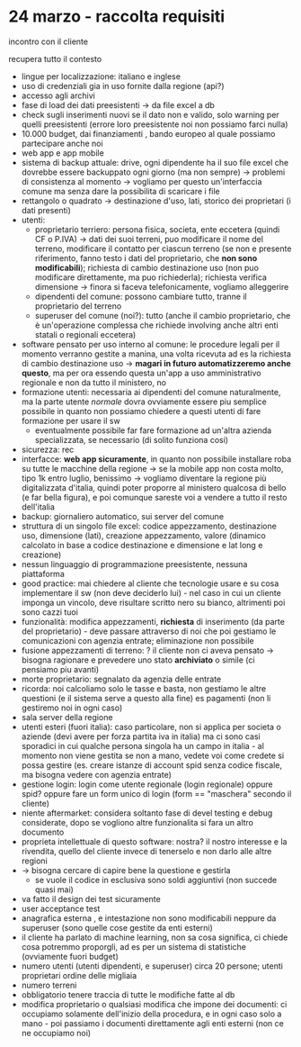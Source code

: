 # 24 marzo - raccolta requisiti

incontro con il cliente

recupera tutto il contesto

- lingue per localizzazione: italiano e inglese
- uso di credenziali gia in uso fornite dalla regione (api?)
- accesso agli archivi
- fase di load dei dati preesistenti &rarr; da file excel a db
- check sugli inserimenti nuovi se il dato non e valido, solo warning per quelli preesistenti (errore loro preesistente noi non possiamo farci nulla)
- 10.000 budget, dai finanziamenti , bando europeo al quale possiamo partecipare anche noi
- web app e app mobile
- sistema di backup attuale: drive, ogni dipendente ha il suo file excel che dovrebbe essere backuppato ogni giorno (ma non sempre) &rarr; problemi di consistenza al momento &rarr; vogliamo per questo un'interfaccia comune ma senza dare la possibilita di scaricare i file
- rettangolo o quadrato &rarr; destinazione d'uso, lati, storico dei proprietari (i dati presenti)
- utenti:
    - proprietario terriero: persona fisica, societa, ente eccetera (quindi CF o P.IVA) &rarr; dati dei suoi terreni, puo modificare il nome del terreno, modificare il contatto per ciascun terreno (se non e presente riferimento, fanno testo i dati del proprietario, che **non sono modificabili**); richiesta di cambio destinazione uso (non puo modificare direttamente, ma puo richiederla); richiesta verifica dimensione &rarr; finora si faceva telefonicamente, vogliamo alleggerire
    - dipendenti del comune: possono cambiare tutto, tranne il proprietario del terreno
    - superuser del comune (noi?): tutto (anche il cambio proprietario, che è un'operazione complessa che richiede involving anche altri enti statali o regionali eccetera)
- software pensato per uso interno al comune: le procedure legali per il momento verranno gestite a manina, una volta ricevuta ad es la richiesta di cambio destinazione uso &rarr; **magari in futuro automatizzeremo anche questo**, ma per ora essendo questa un'app a uso amministrativo regionale e non da tutto il ministero, no
- formazione utenti: necessaria ai dipendenti del comune naturalmente, ma la parte utente *normale* dovra ovviamente essere piu semplice possibile in quanto non possiamo chiedere a questi utenti di fare formazione per usare il sw
    - eventualmente possibile far fare formazione ad un'altra azienda specializzata, se necessario (di solito funziona cosi)
- sicurezza: rec
- interfacce: **web app sicuramente**, in quanto non possibile installare roba su tutte le macchine della regione &rarr; se la mobile app non costa molto, tipo 1k entro luglio, benissimo &rarr; vogliamo diventare la regione più digitalizzata d'italia, quindi poter proporre al ministero qualcosa di bello (e far bella figura), e poi comunque sareste voi a vendere a tutto il resto dell'italia
- backup: giornaliero automatico, sui server del comune
- struttura di un singolo file excel: codice appezzamento, destinazione uso, dimensione (lati), creazione appezzamento, valore (dinamico calcolato in base a codice destinazione e dimensione e lat long e creazione)
- nessun linguaggio di programmazione preesistente, nessuna piattaforma
- good practice: mai chiedere al cliente che tecnologie usare e su cosa implementare il sw (non deve deciderlo lui) - nel caso in cui un cliente imponga un vincolo, deve risultare scritto nero su bianco, altrimenti poi sono cazzi tuoi
- funzionalità: modifica appezzamenti, **richiesta** di inserimento (da parte del proprietario) - deve passare attraverso di noi che poi gestiamo le comunicazioni con agenzia entrate; eliminazione non possibile
- fusione appezzamenti di terreno: ? il cliente non ci aveva pensato &rarr; bisogna ragionare e prevedere uno stato **archiviato** o simile (ci pensiamo piu avanti)
- morte proprietario: segnalato da agenzia delle entrate
- ricorda: noi calcoliamo solo le tasse e basta, non gestiamo le altre questioni (e il sistema serve a questo alla fine) es pagamenti (non li gestiremo noi in ogni caso)
- sala server della regione
- utenti esteri (fuori italia): caso particolare, non si applica per societa o aziende (devi avere per forza partita iva in italia) ma ci sono casi sporadici in cui qualche persona singola ha un campo in italia - al momento non viene gestita se non a mano, vedete voi come credete si possa gestire (es. creare istanze di account spid senza codice fiscale, ma bisogna vedere con agenzia entrate)
- gestione login: login come utente regionale (login regionale) oppure spid? oppure fare un form unico di login (form == "maschera" secondo il cliente) 
- niente aftermarket: considera soltanto fase di devel testing e debug considerate, dopo se vogliono altre funzionalita si fara un altro documento
- proprieta intellettuale di questo software: nostra? il nostro interesse e la rivendita, quello del cliente invece di tenerselo e non darlo alle altre regioni
- &rarr; bisogna cercare di capire bene la questione e gestirla
    - se vuole il codice in esclusiva sono soldi aggiuntivi (non succede quasi mai)
- va fatto il design dei test sicuramente
- user acceptance test
- anagrafica esterna , e intestazione non sono modificabili neppure da superuser (sono quelle cose gestite da enti esterni)
- il cliente ha parlato di machine learning, non sa cosa significa, ci chiede cosa potremmo proporgli, ad es per un sistema di statistiche (ovviamente fuori budget)
- numero utenti (utenti dipendenti, e superuser) circa 20 persone; utenti proprietari ordine delle migliaia
- numero terreni 
- obbligatorio tenere traccia di tutte le modifiche fatte al db
- modifica proprietario o qualsiasi modifica che impone dei documenti: ci occupiamo solamente dell'inizio della procedura, e in ogni caso solo a mano - poi passiamo i documenti direttamente agli enti esterni (non ce ne occupiamo noi)
